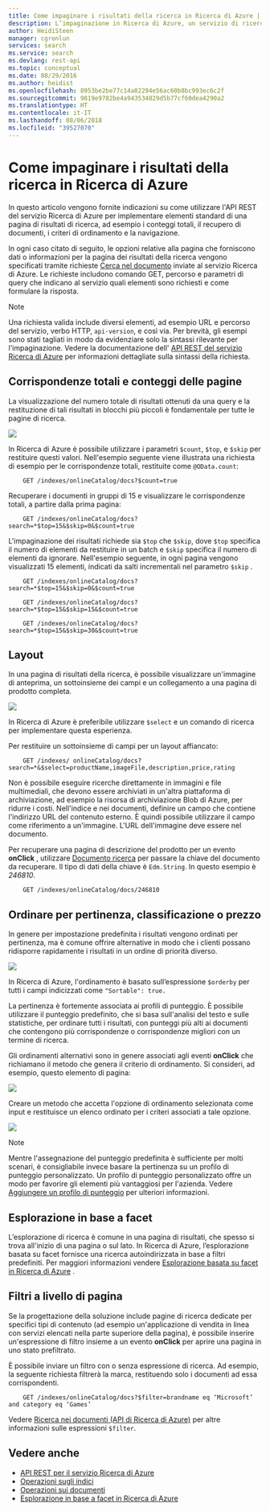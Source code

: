 ```yaml
---
title: Come impaginare i risultati della ricerca in Ricerca di Azure | Documentazione Microsoft
description: L’impaginazione in Ricerca di Azure, un servizio di ricerca ospitato sul cloud in Microsoft Azure.
author: HeidiSteen
manager: cgronlun
services: search
ms.service: search
ms.devlang: rest-api
ms.topic: conceptual
ms.date: 08/29/2016
ms.author: heidist
ms.openlocfilehash: 8953be2be77c14a82294e56ac60b8bc993ec6c2f
ms.sourcegitcommit: 9819e9782be4a943534829d5b77cf60dea4290a2
ms.translationtype: HT
ms.contentlocale: it-IT
ms.lasthandoff: 08/06/2018
ms.locfileid: "39527070"
---
```

# <a name="how-to-page-search-results-in-azure-search"></a>Come impaginare i risultati della ricerca in Ricerca di Azure
In questo articolo vengono fornite indicazioni su come utilizzare l'API REST del servizio Ricerca di Azure per implementare elementi standard di una pagina di risultati di ricerca, ad esempio i conteggi totali, il recupero di documenti, i criteri di ordinamento e la navigazione.

In ogni caso citato di seguito, le opzioni relative alla pagina che forniscono dati o informazioni per la pagina dei risultati della ricerca vengono specificati tramite richieste [Cerca nel documento](https://docs.microsoft.com/rest/api/searchservice/Search-Documents) inviate al servizio Ricerca di Azure. Le richieste includono comando GET, percorso e parametri di query che indicano al servizio quali elementi sono richiesti e come formulare la risposta.

> [!NOTE]
> Una richiesta valida include diversi elementi, ad esempio URL e percorso del servizio, verbo HTTP, `api-version`, e così via. Per brevità, gli esempi sono stati tagliati in modo da evidenziare solo la sintassi rilevante per l'impaginazione. Vedere la documentazione dell' [API REST del servizio Ricerca di Azure](https://docs.microsoft.com/rest/api/searchservice) per informazioni dettagliate sulla sintassi della richiesta.
> 
> 

## <a name="total-hits-and-page-counts"></a>Corrispondenze totali e conteggi delle pagine
La visualizzazione del numero totale di risultati ottenuti da una query e la restituzione di tali risultati in blocchi più piccoli è fondamentale per tutte le pagine di ricerca.

![][1]

In Ricerca di Azure è possibile utilizzare i parametri `$count`, `$top`, e `$skip` per restituire questi valori. Nell'esempio seguente viene illustrata una richiesta di esempio per le corrispondenze totali, restituite come `@OData.count`:

        GET /indexes/onlineCatalog/docs?$count=true

Recuperare i documenti in gruppi di 15 e visualizzare le corrispondenze totali, a partire dalla prima pagina:

        GET /indexes/onlineCatalog/docs?search=*$top=15&$skip=0&$count=true

L'impaginazione dei risultati richiede sia `$top` che `$skip`, dove `$top` specifica il numero di elementi da restituire in un batch e `$skip` specifica il numero di elementi da ignorare. Nell'esempio seguente, in ogni pagina vengono visualizzati 15 elementi, indicati da salti incrementali nel parametro `$skip` .

        GET /indexes/onlineCatalog/docs?search=*$top=15&$skip=0&$count=true

        GET /indexes/onlineCatalog/docs?search=*$top=15&$skip=15&$count=true

        GET /indexes/onlineCatalog/docs?search=*$top=15&$skip=30&$count=true

## <a name="layout"></a>Layout
In una pagina di risultati della ricerca, è possibile visualizzare un'immagine di anteprima, un sottoinsieme dei campi e un collegamento a una pagina di prodotto completa.

 ![][2]

In Ricerca di Azure è preferibile utilizzare `$select` e un comando di ricerca per implementare questa esperienza.

Per restituire un sottoinsieme di campi per un layout affiancato:

        GET /indexes/ onlineCatalog/docs?search=*&$select=productName,imageFile,description,price,rating 

Non è possibile eseguire ricerche direttamente in immagini e file multimediali, che devono essere archiviati in un'altra piattaforma di archiviazione, ad esempio la risorsa di archiviazione Blob di Azure, per ridurre i costi. Nell'indice e nei documenti, definire un campo che contiene l'indirizzo URL del contenuto esterno. È quindi possibile utilizzare il campo come riferimento a un'immagine. L'URL dell'immagine deve essere nel documento.

Per recuperare una pagina di descrizione del prodotto per un evento **onClick** , utilizzare [Documento ricerca](https://docs.microsoft.com/rest/api/searchservice/Lookup-Document) per passare la chiave del documento da recuperare. Il tipo di dati della chiave è `Edm.String`. In questo esempio è *246810*. 

        GET /indexes/onlineCatalog/docs/246810

## <a name="sort-by-relevance-rating-or-price"></a>Ordinare per pertinenza, classificazione o prezzo
In genere per impostazione predefinita i risultati vengono ordinati per pertinenza, ma è comune offrire alternative in modo che i clienti possano ridisporre rapidamente i risultati in un ordine di priorità diverso.

 ![][3]

In Ricerca di Azure, l'ordinamento è basato sull’espressione `$orderby` per tutti i campi indicizzati come `"Sortable": true.`

La pertinenza è fortemente associata ai profili di punteggio. È possibile utilizzare il punteggio predefinito, che si basa sull'analisi del testo e sulle statistiche, per ordinare tutti i risultati, con punteggi più alti ai documenti che contengono più corrispondenze o corrispondenze migliori con un termine di ricerca.

Gli ordinamenti alternativi sono in genere associati agli eventi **onClick** che richiamano il metodo che genera il criterio di ordinamento. Si consideri, ad esempio, questo elemento di pagina:

 ![][4]

Creare un metodo che accetta l'opzione di ordinamento selezionata come input e restituisce un elenco ordinato per i criteri associati a tale opzione.

 ![][5]

> [!NOTE]
> Mentre l'assegnazione del punteggio predefinita è sufficiente per molti scenari, è consigliabile invece basare la pertinenza su un profilo di punteggio personalizzato. Un profilo di punteggio personalizzato offre un modo per favorire gli elementi più vantaggiosi per l'azienda. Vedere [Aggiungere un profilo di punteggio](https://docs.microsoft.com/rest/api/searchservice/Add-scoring-profiles-to-a-search-index) per ulteriori informazioni. 
> 
> 

## <a name="faceted-navigation"></a>Esplorazione in base a facet
L’esplorazione di ricerca è comune in una pagina di risultati, che spesso si trova all'inizio di una pagina o sul lato. In Ricerca di Azure, l’esplorazione basata su facet fornisce una ricerca autoindirizzata in base a filtri predefiniti. Per maggiori informazioni vendere [Esplorazione basata su facet in Ricerca di Azure](search-faceted-navigation.md) .

## <a name="filters-at-the-page-level"></a>Filtri a livello di pagina
Se la progettazione della soluzione include pagine di ricerca dedicate per specifici tipi di contenuto (ad esempio un'applicazione di vendita in linea con servizi elencati nella parte superiore della pagina), è possibile inserire un'espressione di filtro insieme a un evento **onClick** per aprire una pagina in uno stato prefiltrato. 

È possibile inviare un filtro con o senza espressione di ricerca. Ad esempio, la seguente richiesta filtrerà la marca, restituendo solo i documenti ad essa corrispondenti.

        GET /indexes/onlineCatalog/docs?$filter=brandname eq ‘Microsoft’ and category eq ‘Games’

Vedere [Ricerca nei documenti (API di Ricerca di Azure)](https://docs.microsoft.com/rest/api/searchservice/Search-Documents) per altre informazioni sulle espressioni `$filter`.

## <a name="see-also"></a>Vedere anche
* [API REST per il servizio Ricerca di Azure](https://docs.microsoft.com/rest/api/searchservice)
* [Operazioni sugli indici](https://docs.microsoft.com/rest/api/searchservice/Index-operations)
* [Operazioni sui documenti](https://docs.microsoft.com/rest/api/searchservice/Document-operations)
* [Esplorazione in base a facet in Ricerca di Azure](search-faceted-navigation.md)

<!--Image references-->
[1]: ./media/search-pagination-page-layout/Pages-1-Viewing1ofNResults.PNG
[2]: ./media/search-pagination-page-layout/Pages-2-Tiled.PNG
[3]: ./media/search-pagination-page-layout/Pages-3-SortBy.png
[4]: ./media/search-pagination-page-layout/Pages-4-SortbyRelevance.png
[5]: ./media/search-pagination-page-layout/Pages-5-BuildSort.png 
